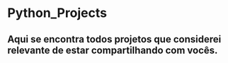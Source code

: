 # Python_Projects
## Aqui se encontra todos projetos que considerei relevante de estar compartilhando com vocês.

